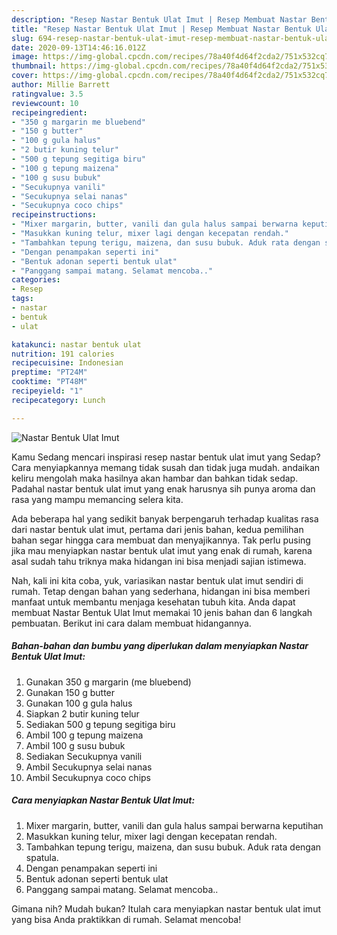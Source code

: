```yaml
---
description: "Resep Nastar Bentuk Ulat Imut | Resep Membuat Nastar Bentuk Ulat Imut Yang Bikin Ngiler"
title: "Resep Nastar Bentuk Ulat Imut | Resep Membuat Nastar Bentuk Ulat Imut Yang Bikin Ngiler"
slug: 694-resep-nastar-bentuk-ulat-imut-resep-membuat-nastar-bentuk-ulat-imut-yang-bikin-ngiler
date: 2020-09-13T14:46:16.012Z
image: https://img-global.cpcdn.com/recipes/78a40f4d64f2cda2/751x532cq70/nastar-bentuk-ulat-imut-foto-resep-utama.jpg
thumbnail: https://img-global.cpcdn.com/recipes/78a40f4d64f2cda2/751x532cq70/nastar-bentuk-ulat-imut-foto-resep-utama.jpg
cover: https://img-global.cpcdn.com/recipes/78a40f4d64f2cda2/751x532cq70/nastar-bentuk-ulat-imut-foto-resep-utama.jpg
author: Millie Barrett
ratingvalue: 3.5
reviewcount: 10
recipeingredient:
- "350 g margarin me bluebend"
- "150 g butter"
- "100 g gula halus"
- "2 butir kuning telur"
- "500 g tepung segitiga biru"
- "100 g tepung maizena"
- "100 g susu bubuk"
- "Secukupnya vanili"
- "Secukupnya selai nanas"
- "Secukupnya coco chips"
recipeinstructions:
- "Mixer margarin, butter, vanili dan gula halus sampai berwarna keputihan"
- "Masukkan kuning telur, mixer lagi dengan kecepatan rendah."
- "Tambahkan tepung terigu, maizena, dan susu bubuk. Aduk rata dengan spatula."
- "Dengan penampakan seperti ini"
- "Bentuk adonan seperti bentuk ulat"
- "Panggang sampai matang. Selamat mencoba.."
categories:
- Resep
tags:
- nastar
- bentuk
- ulat

katakunci: nastar bentuk ulat 
nutrition: 191 calories
recipecuisine: Indonesian
preptime: "PT24M"
cooktime: "PT48M"
recipeyield: "1"
recipecategory: Lunch

---
```



![Nastar Bentuk Ulat Imut](https://img-global.cpcdn.com/recipes/78a40f4d64f2cda2/751x532cq70/nastar-bentuk-ulat-imut-foto-resep-utama.jpg)

Kamu Sedang mencari inspirasi resep nastar bentuk ulat imut yang Sedap? Cara menyiapkannya memang tidak susah dan tidak juga mudah. andaikan keliru mengolah maka hasilnya akan hambar dan bahkan tidak sedap. Padahal nastar bentuk ulat imut yang enak harusnya sih punya aroma dan rasa yang mampu memancing selera kita.



Ada beberapa hal yang sedikit banyak berpengaruh terhadap kualitas rasa dari nastar bentuk ulat imut, pertama dari jenis bahan, kedua pemilihan bahan segar hingga cara membuat dan menyajikannya. Tak perlu pusing jika mau menyiapkan nastar bentuk ulat imut yang enak di rumah, karena asal sudah tahu triknya maka hidangan ini bisa menjadi sajian istimewa.


Nah, kali ini kita coba, yuk, variasikan nastar bentuk ulat imut sendiri di rumah. Tetap dengan bahan yang sederhana, hidangan ini bisa memberi manfaat untuk membantu menjaga kesehatan tubuh kita. Anda dapat membuat Nastar Bentuk Ulat Imut memakai 10 jenis bahan dan 6 langkah pembuatan. Berikut ini cara dalam membuat hidangannya.

<!--inarticleads1-->

##### Bahan-bahan dan bumbu yang diperlukan dalam menyiapkan Nastar Bentuk Ulat Imut:

1. Gunakan 350 g margarin (me bluebend)
1. Gunakan 150 g butter
1. Gunakan 100 g gula halus
1. Siapkan 2 butir kuning telur
1. Sediakan 500 g tepung segitiga biru
1. Ambil 100 g tepung maizena
1. Ambil 100 g susu bubuk
1. Sediakan Secukupnya vanili
1. Ambil Secukupnya selai nanas
1. Ambil Secukupnya coco chips




<!--inarticleads2-->

##### Cara menyiapkan Nastar Bentuk Ulat Imut:

1. Mixer margarin, butter, vanili dan gula halus sampai berwarna keputihan
1. Masukkan kuning telur, mixer lagi dengan kecepatan rendah.
1. Tambahkan tepung terigu, maizena, dan susu bubuk. Aduk rata dengan spatula.
1. Dengan penampakan seperti ini
1. Bentuk adonan seperti bentuk ulat
1. Panggang sampai matang. Selamat mencoba..




Gimana nih? Mudah bukan? Itulah cara menyiapkan nastar bentuk ulat imut yang bisa Anda praktikkan di rumah. Selamat mencoba!
